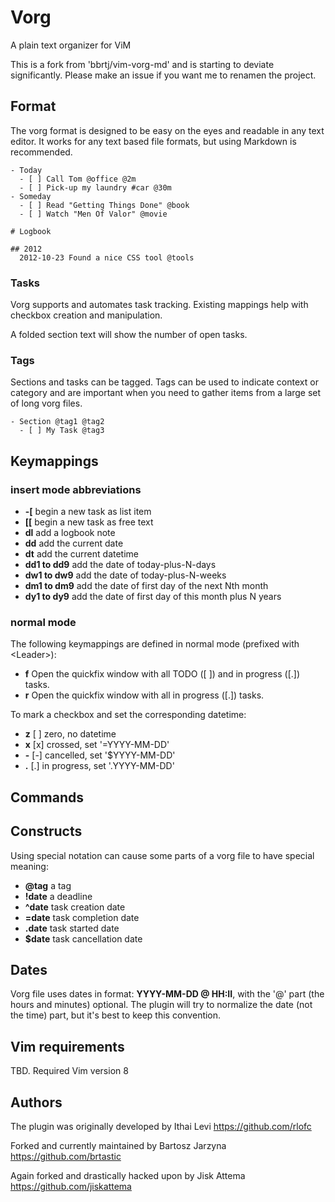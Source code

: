 Vorg
====
A plain text organizer for ViM

This is a fork from 'bbrtj/vim-vorg-md' and is starting to deviate
significantly. Please make an issue if you want me to renamen the project.


Format
------
The vorg format is designed to be easy on the eyes and readable
in any text editor.
It works for any text based file formats, but using Markdown is recommended.

```
- Today
  - [ ] Call Tom @office @2m
  - [ ] Pick-up my laundry #car @30m
- Someday
  - [ ] Read "Getting Things Done" @book
  - [ ] Watch "Men Of Valor" @movie

# Logbook

## 2012
  2012-10-23 Found a nice CSS tool @tools
```

### Tasks
Vorg supports and automates task tracking.  Existing mappings help with checkbox
creation and manipulation.

A folded section text will show the number of open tasks.

### Tags
Sections and tasks can be tagged. Tags can be used to indicate context
or category and are important when you need to gather items from
a large set of long vorg files.

```
- Section @tag1 @tag2
  - [ ] My Task @tag3
```

Keymappings
-----------

### insert mode abbreviations
- **-[** begin a new task as list item
- **[[** begin a new task as free text
- **dl** add a logbook note
- **dd** add the current date
- **dt** add the current datetime
- **dd1 to dd9** add the date of today-plus-N-days
- **dw1 to dw9** add the date of today-plus-N-weeks
- **dm1 to dm9** add the date of first day of the next Nth month
- **dy1 to dy9** add the date of first day of this month plus N years

### normal mode
The following keymappings are defined in normal mode (prefixed with \<Leader\>):

- **f** Open the quickfix window with all TODO ([ ]) and in progress ([.]) tasks.
- **r** Open the quickfix window with all in progress ([.]) tasks.

To mark a checkbox and set the corresponding datetime:

- **z** [ ] zero, no datetime
- **x** [x] crossed, set '=YYYY-MM-DD'
- **-** [-] cancelled, set '$YYYY-MM-DD'
- **.** [.] in progress, set '.YYYY-MM-DD'

Commands
--------

Constructs
----------
Using special notation can cause some parts of a vorg file to have special
meaning:

- **@tag** a tag
- **!date** a deadline
- **^date** task creation date
- **=date** task completion date
- **.date** task started date
- **$date** task cancellation date

Dates
-----
Vorg file uses dates in format: **YYYY-MM-DD @ HH:II**, with the '@' part (the
hours and minutes) optional.  The plugin will try to normalize the date (not the
time) part, but it's best to keep this convention.

Vim requirements
----------------
TBD.
Required Vim version 8

Authors
---------------
The plugin was originally developed by Ithai Levi <https://github.com/rlofc>

Forked and currently maintained by Bartosz Jarzyna <https://github.com/brtastic>

Again forked and drastically hacked upon by Jisk Attema <https://github.com/jiskattema>
